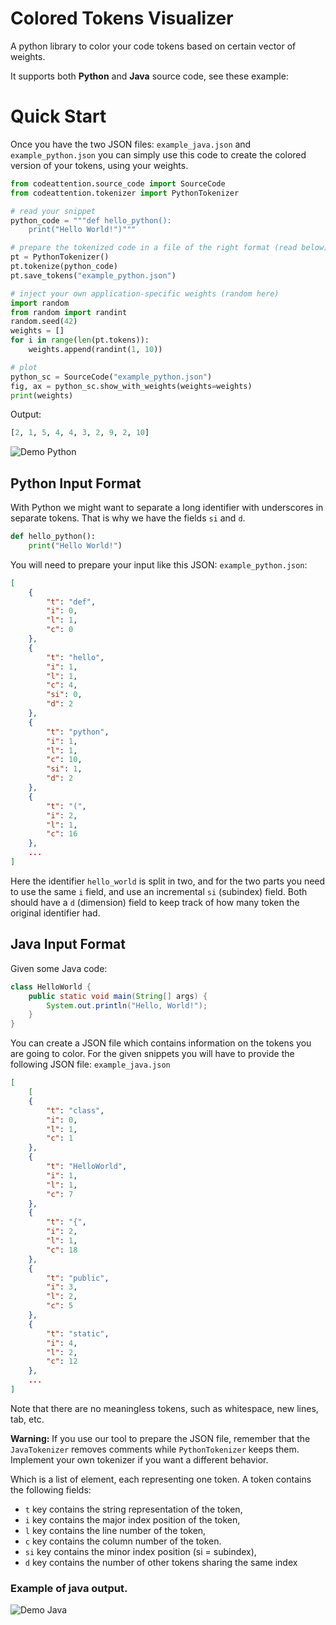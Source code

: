 # Colored Tokens Visualizer

A python library to color your code tokens based on certain vector of weights.

It supports both **Python** and **Java** source code, see these example:



# Quick Start

Once you have the two JSON files: `example_java.json` and `example_python.json` you can simply use this code to create the colored version of your tokens, using your weights.

```python
from codeattention.source_code import SourceCode
from codeattention.tokenizer import PythonTokenizer

# read your snippet
python_code = """def hello_python():
    print("Hello World!")"""

# prepare the tokenized code in a file of the right format (read below)
pt = PythonTokenizer()
pt.tokenize(python_code)
pt.save_tokens("example_python.json")

# inject your own application-specific weights (random here)
import random
from random import randint
random.seed(42)
weights = []
for i in range(len(pt.tokens)):
    weights.append(randint(1, 10))

# plot
python_sc = SourceCode("example_python.json")
fig, ax = python_sc.show_with_weights(weights=weights)
print(weights)
```
Output:
```python
[2, 1, 5, 4, 4, 3, 2, 9, 2, 10]
```
![Demo Python](demo_python.png)



## Python Input Format

With Python we might want to separate a long identifier with underscores in separate tokens. That is why we have the fields `si` and `d`.

```python
def hello_python():
    print("Hello World!")
```

You will need to prepare your input like this JSON: `example_python.json`:
```json
[
    {
        "t": "def",
        "i": 0,
        "l": 1,
        "c": 0
    },
    {
        "t": "hello",
        "i": 1,
        "l": 1,
        "c": 4,
        "si": 0,
        "d": 2
    },
    {
        "t": "python",
        "i": 1,
        "l": 1,
        "c": 10,
        "si": 1,
        "d": 2
    },
    {
        "t": "(",
        "i": 2,
        "l": 1,
        "c": 16
    },
    ...
]
```

Here the identifier `hello_world` is split in two, and for the two parts you need to use the same `i` field, and use an incremental `si` (subindex) field. Both should have a `d` (dimension) field to keep track of how many token the original identifier had.



## Java Input Format

Given some Java code:

```Java
class HelloWorld {
    public static void main(String[] args) {
        System.out.println("Hello, World!");
    }
}
```

You can create a JSON file which contains information on the tokens you are going to color. For the given snippets you will have to provide the following JSON file: `example_java.json`

```json
[
    [
    {
        "t": "class",
        "i": 0,
        "l": 1,
        "c": 1
    },
    {
        "t": "HelloWorld",
        "i": 1,
        "l": 1,
        "c": 7
    },
    {
        "t": "{",
        "i": 2,
        "l": 1,
        "c": 18
    },
    {
        "t": "public",
        "i": 3,
        "l": 2,
        "c": 5
    },
    {
        "t": "static",
        "i": 4,
        "l": 2,
        "c": 12
    },
    ...
]
```
Note that there are no meaningless tokens, such as whitespace, new lines, tab, etc.

**Warning:** If you use our tool to prepare the JSON file, remember that the `JavaTokenizer` removes comments while `PythonTokenizer` keeps them. Implement your own tokenizer if you want a different behavior.

Which is a list of element, each representing one token. A token contains the following fields:
- `t` key contains the string representation of the token,
- `i` key contains the major index position of the token,
- `l` key contains the line number of the token,
- `c` key contains the column number of the token.
- `si` key contains the minor index position (si = subindex),
- `d` key contains the number of other tokens sharing the same
index

### Example of java output.
![Demo Java](demo_java.png)
